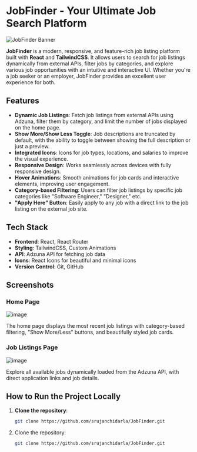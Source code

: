 # JobFinder - Your Ultimate Job Search Platform

<!-- Add your banner image URL here -->
![JobFinder Banner](src/assets/images/banner.png)

**JobFinder** is a modern, responsive, and feature-rich job listing platform built with **React** and **TailwindCSS**. It allows users to search for job listings dynamically from external APIs, filter jobs by categories, and explore various job opportunities with an intuitive and interactive UI. Whether you're a job seeker or an employer, JobFinder provides an excellent user experience for both.

## Features
- **Dynamic Job Listings**: Fetch job listings from external APIs using Adzuna, filter them by category, and limit the number of jobs displayed on the home page.
- **Show More/Show Less Toggle**: Job descriptions are truncated by default, with the ability to toggle between showing the full description or just a preview.
- **Integrated Icons**: Icons for job types, locations, and salaries to improve the visual experience.
- **Responsive Design**: Works seamlessly across devices with fully responsive design.
- **Hover Animations**: Smooth animations for job cards and interactive elements, improving user engagement.
- **Category-based Filtering**: Users can filter job listings by specific job categories like "Software Engineer," "Designer," etc.
- **"Apply Here" Button**: Easily apply to any job with a direct link to the job listing on the external job site.

## Tech Stack
- **Frontend**: React, React Router
- **Styling**: TailwindCSS, Custom Animations
- **API**: Adzuna API for fetching job data
- **Icons**: React Icons for beautiful and minimal icons
- **Version Control**: Git, GitHub

## Screenshots

### Home Page
![image](https://github.com/user-attachments/assets/3cab2d13-1290-4c31-b3ed-39dae136ca6a)



The home page displays the most recent job listings with category-based filtering, "Show More/Less" buttons, and beautifully styled job cards.

### Job Listings Page
![image](https://github.com/user-attachments/assets/49fc2798-ffd0-4f93-8c5f-f7f81cef1547)

Explore all available jobs dynamically loaded from the Adzuna API, with direct application links and job details.

## How to Run the Project Locally

1. **Clone the repository**:

   ```bash
   git clone https://github.com/srujanchidarla/JobFinder.git

1. Clone the repository:
   ```bash
   git clone https://github.com/srujanchidarla/JobFinder.git
   ```
